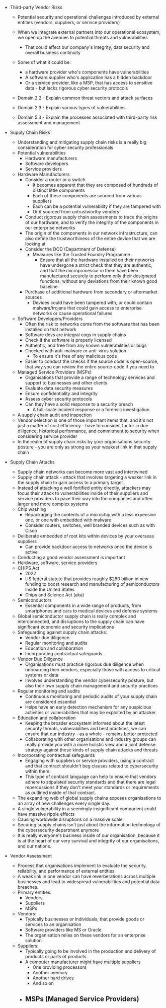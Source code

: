 - Third-party Vendor Risks
	- Potential security and operational challenges introduced by external entities (vendors, suppliers, or service providers)
	- When we integrate external partners into our operational ecosystem, we open up the avenues to potential threats and vulnerabilities 
		- That could affect our company's integrity, data security and overall business continuity
	- Some of what it could be:
		- a hardware provider who's components have vulnerabilities
		- A software supplier who's application has a hidden backdoor
		- Or a service provider, like a MSP, that has access to sensitive data - but lacks rigorous cyber security protocols
	
	- Domain 2.2 - Explain common threat vectors and attack surfaces
	- Domain 2.3 - Explain various types of vulnerabilities
	- Domain 5.3 - Explain the processes associated with third-party risk assessment and management

- Supply Chain Risks
	- Understanding and mitigating supply chain risks is a really big consideration for cyber security professionals
	- Potential vulnerabilities
		- Hardware manufacturers
		- Software developers
		- Service providers
	- Hardware Manufacturers
		- Consider a router or a switch
			- It becomes apparent that they are composed of hundreds of distinct little components
			- Each of these components are sourced from various suppliers 
			- Each can be a potential vulnerability if they are tampered with
			- Or if sourced from untrustworthy vendors
		- Conduct rigorous supply chain assessments to trace the origins of our hardware, and to verify the integrity of the components in our enterprise networks
		- The origin of the components in our network infrastructure, can also define the trustworthiness of the entire device that we are looking at
		- Consider the DOD (Department of Defense)
			- Measures like the Trusted Foundry Programme
				- Ensure that all the hardware installed on their networks have undergone a strict check that they are authentic, and that the microprocessor in them have been manufactured securely to perform only their designated functions, without any deviations from their known good baseline
		- Purchase of additional hardware from secondary or aftermarket sources
			- Devices could have been tampered with, or could contain malware/trojans that could gain access to enterprise networks or cause operational failures
	- Software Developers/Providers
		- Often the risk to networks come from the software that has been installed on that network
		- Software devs are integral cogs in supply chains
		- Check if the software is properly licensed
		- Authentic, and free from any known vulnerabilities or bugs
		- Checked with anti-malware or anti-virus solution
			- To ensure it's free of any malicious code
		- Easier to conduct the checks if the source code is open-source, that way you can review the entire source-code if you need to
	- Managed Service Providers (MSPs)
		- Organisations that provide a range of technology services and support to businesses and other clients
		- Evaluate data security measures
		- Ensure confidentiality and integrity
		- Assess cyber security protocols
		- Can they have a solid response to a security breach
			- A full-scale incident response or a forensic investigation
	- A supply chain audit and inspection
	- Vendor selection is one of those important items that, and it's not just a matter of cost efficiency - have to consider, factor in due diligence, historical performance, and commitment to security when considering service provider
	- In the realm of supply chain risks by your organisations security posture - you are only as strong as your weakest link in that supply chain

- Supply Chain Attacks
	- Supply chain networks can become more vast and intertwined
	- Supply chain attack - attack that involves targeting a weaker link in the supply chain to gain access to a primary target
	- Instead of attacking a well fortified entity directly, attackers may focus their attack to vulnerabilities inside of their suppliers and service providers to pave their way into the companies and often larger and more complex systems
	- Chip washing
		- Repackaging the contents of a microchip with a less expensive one, or one with embedded with malware
		- Consider routers, switches, well branded devices such as with Cisco
	- Deliberate embedded of root kits within devices by your overseas suppliers
		- Can provide backdoor access to networks once the device is active
	- Conducting a good vendor assessment is important
	- Hardware, software, service providers
	- CHIPS Act
		- 2022
		- US federal statute that provides roughly $280 billion in new funding to boost research and manufacturing of semiconductors inside the United States
		- Chips and Science Act (aka)
	- Semiconductors
		- Essential components in a wide range of products, from smartphones and cars to medical devices and defense systems
	- Global semiconductor supply chain is really complex and interconnected, and disruptions to the supply chain can have significant economic and security implications
	- Safeguarding against supply chain attacks:
		- Vendor due diligence
		- Regular monitoring and audits
		- Education and collaboration
		- Incorporating contractual safeguards
	- Vendor Due Diligence
		- Organisations must practice rigorous due diligence when onboarding their vendors, especially those with access to critical systems or data
		- Involves understanding the vendor cybersecurity posture, but also their own supply chain management and security practices
	- Regular monitoring and audits
		- Continuous monitoring and periodic audits of your supply chain are considered essential
		- Helps have an early detection mechanism for any suspicious activities or vulnerabilities that may be exploited by an attacker
	- Education and collaboration
		- Keeping the broader ecosystem informed about the latest security threats, vulnerabilities and best practices, we can ensure that our industry - as a whole - remains better protected
		- Collaborating with other organisations and industry groups can really provide you with a more holistic view and a joint defense strategy against these kinds of supply chain attacks and threats
	- Incorporating contractual safeguards
		- Engaging with suppliers or service providers, using a contract and that contract shouldn't beg clauses related to cybersecurity within them. 
		- This type of contract language can help to ensure that vendors adhere to stipulated security standards and that there are legal repercussions if they don't meet your standards or requirements as outlined inside of that contract. 
	- The expanding web of global supply chains exposes organisations to an array of new challenges every single day. 
	- A single vulnerability in a seemingly insignificant component could have massive ripple effects
	- Causing worldwide disruptions on a massive scale
	- Securing supply chains isn't just about the information technology of the cybersecurity department anymore
	- It is really everyone's business inside of our organisation, because it is at the heart of our very survival and integrity of our organisations, and our nations. 

- Vendor Assessment
	- Process that organisations implement to evaluate the security, reliability, and performance of external entities
	- A weak link in one vendor can have reverberations across multiple businesses and lead to widespread vulnerabilities and potential data breaches. 
	- Primary entities:
		- Vendors
		- Suppliers
		- MSPs
	- Vendors:
		- Typically businesses or individuals, that provide goods or services to an organisation
		- Software providers like MS or Oracle
		- The organisation relies on these vendors for an enterprise solution
	- Suppliers:
		- Typically going to be involved in the production and delivery of products or parts of products.
		- A computer manufacturer might have multiple suppliers
			- One providing processors
			- Another memory
			- Another hard drives
			- And so on
		- MSPs (Managed Service Providers)
			- 